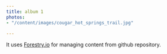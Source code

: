 ```yaml
---
title: album 1
photos:
- "/content/images/cougar_hot_springs_trail.jpg"

---
```

It uses [Forestry.io](https://forestry.io "Forestry.io") for managing content from github repository.